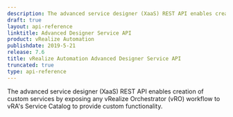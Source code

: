 ```yaml
---
description: The advanced service designer (XaaS) REST API enables creation of custom services by exposing any vRealize Orchestrator (vRO) workflow to vRA's Service Catalog to provide custom functionality.
draft: true
layout: api-reference
linktitle: Advanced Designer Service API
product: vRealize Automation
publishdate: 2019-5-21
release: 7.6
title: vRealize Automation Advanced Designer Service API
truncated: true
type: api-reference
---
```

The advanced service designer (XaaS) REST API enables creation of custom services by exposing any vRealize Orchestrator (vRO) workflow to vRA's Service Catalog to provide custom functionality.
